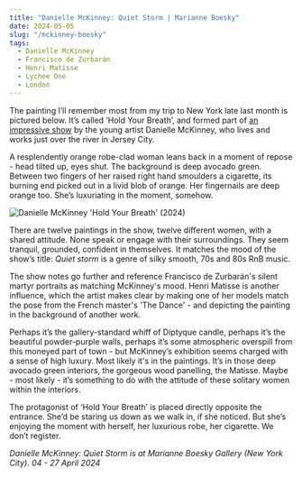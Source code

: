 ```yaml
---
title: "Danielle McKinney: Quiet Storm | Marianne Boesky"
date: 2024-05-05
slug: "/mckinney-boesky"
tags:
  - Danielle McKinney
  - Francisco de Zurbarán
  - Henri Matisse
  - Lychee One
  - London
---
```


The painting I’ll remember most from my trip to New York late last month is pictured below. It’s called ‘Hold Your Breath’, and formed part of [an impressive show](https://marianneboeskygallery.com/exhibitions/311-danielle-mckinney-quiet-storm/press_release_text/) by the young artist Danielle McKinney, who lives and works just over the river in Jersey City.

A resplendently orange robe-clad woman leans back in a moment of repose - head tilted up, eyes shut. The background is deep avocado green. Between two fingers of her raised right hand smoulders a cigarette, its burning end picked out in a livid blob of orange. Her fingernails are deep orange too. She’s luxuriating in the moment, somehow.

![Danielle McKinney 'Hold Your Breath' (2024)](/mckinney-boesky-1.jpeg)

There are twelve paintings in the show, twelve different women, with a shared attitude. None speak or engage with their surroundings. They seem tranquil, grounded, confident in themselves. It matches the mood of the show’s title: _Quiet storm_ is a genre of silky smooth, 70s and 80s RnB music.

The show notes go further and reference Francisco de Zurbarán's silent martyr portraits as matching McKinney's mood. Henri Matisse is another influence, which the artist makes clear by making one of her models match the pose from the French master's 'The Dance' - and depicting the painting in the background of another work.

Perhaps it’s the gallery-standard whiff of Diptyque candle, perhaps it’s the beautiful powder-purple walls, perhaps it’s some atmospheric overspill from this moneyed part of town - but McKinney’s exhibition seems charged with a sense of high luxury. Most likely it's in the paintings. It’s in those deep avocado green interiors, the gorgeous wood panelling, the Matisse. Maybe - most likely - it’s something to do with the attitude of these solitary women within the interiors.

The protagonist of ‘Hold Your Breath’ is placed directly opposite the entrance. She’d be staring us down as we walk in, if she noticed. But she’s enjoying the moment with herself, her luxurious robe, her cigarette. We don’t register.

_Danielle McKinney: Quiet Storm is at Marianne Boesky Gallery (New York City). 04 - 27 April 2024_
